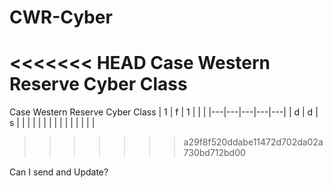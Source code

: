 # CWR-Cyber
<<<<<<< HEAD
Case Western Reserve Cyber Class
=======
Case Western Reserve Cyber Class
| 1 | f | 1 |   |   |
|---|---|---|---|---|
| d | d | s |   |   |
|   |   |   |   |   |
|   |   |   |   |   |
>>>>>>> a29f8f520ddabe11472d702da02a730bd712bd00
 

 Can I send and Update?
